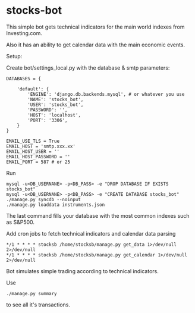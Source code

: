 # stocks-bot

This simple bot gets technical indicators for the main world indexes from Investing.com.

Also it has an ability to get calendar data with the main economic events.

Setup:

Create bot/settings_local.py with the database & smtp parameters:

```
DATABASES = {

    'default': {
        'ENGINE': 'django.db.backends.mysql', # or whatever you use
        'NAME': 'stocks_bot',
        'USER': 'stocks_bot',
        'PASSWORD': '',
        'HOST': 'localhost',
        'PORT': '3306',
    }
}

EMAIL_USE_TLS = True
EMAIL_HOST = 'smtp.xxx.xx'
EMAIL_HOST_USER = ''
EMAIL_HOST_PASSWORD = ''
EMAIL_PORT = 587 # or 25
```

Run 
```
mysql -u<DB_USERNANE> -p<DB_PASS> -e "DROP DATABASE IF EXISTS stocks_bot"
mysql -u<DB_USERNANE> -p<DB_PASS> -e "CREATE DATABASE stocks_bot"
./manage.py syncdb --noinput
./manage.py loaddata instruments.json
```

The last command fills your database with the most common indexes such as S&P500.

Add cron jobs to fetch technical indicators and calendar data parsing
```
*/1 * * * * stocksb /home/stocksb/manage.py get_data 1>/dev/null 2>/dev/null
*/1 * * * * stocksb /home/stocksb/manage.py get_calendar 1>/dev/null 2>/dev/null
```

Bot simulates simple trading according to technical indicators.

Use 
```
./manage.py summary
```
to see all it's transactions.


